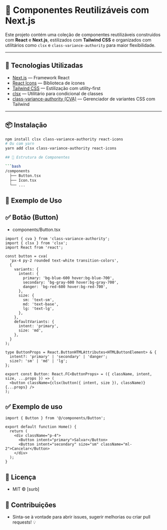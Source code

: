 # 🧩 Componentes Reutilizáveis com Next.js

Este projeto contém uma coleção de componentes reutilizáveis construídos com **React** e **Next.js**, estilizados com **Tailwind CSS** e organizados com utilitários como `clsx` e `class-variance-authority` para maior flexibilidade.

---

## 🚀 Tecnologias Utilizadas

- [Next.js](https://nextjs.org/) — Framework React
- [React Icons](https://react-icons.github.io/react-icons/) — Biblioteca de ícones
- [Tailwind CSS](https://tailwindcss.com/) — Estilização com utility-first
- [clsx](https://github.com/lukeed/clsx) — Utilitário para condicional de classes
- [class-variance-authority (CVA)](https://cva.style/) — Gerenciador de variantes CSS com Tailwind

---

## 📦 Instalação

```bash
npm install clsx class-variance-authority react-icons
# Ou com yarn
yarn add clsx class-variance-authority react-icons

## 📁 Estrutura de Componentes

```bash
/components
  ├── Button.tsx
  ├── Icon.tsx
  └── ...

```

## 🧪 Exemplo de Uso

## ✅ Botão (Button)
- components/Button.tsx
```
import { cva } from 'class-variance-authority';
import { clsx } from 'clsx';
import React from 'react';

const button = cva(
  'px-4 py-2 rounded text-white transition-colors',
  {
    variants: {
      intent: {
        primary: 'bg-blue-600 hover:bg-blue-700',
        secondary: 'bg-gray-600 hover:bg-gray-700',
        danger: 'bg-red-600 hover:bg-red-700',
      },
      size: {
        sm: 'text-sm',
        md: 'text-base',
        lg: 'text-lg',
      },
    },
    defaultVariants: {
      intent: 'primary',
      size: 'md',
    },
  }
);

type ButtonProps = React.ButtonHTMLAttributes<HTMLButtonElement> & {
  intent?: 'primary' | 'secondary' | 'danger';
  size?: 'sm' | 'md' | 'lg';
};

export const Button: React.FC<ButtonProps> = ({ className, intent, size, ...props }) => (
  <button className={clsx(button({ intent, size }), className)} {...props} />
);

```

## ✅ Exemplo de uso

```
import { Button } from '@/components/Button';

export default function Home() {
  return (
    <div className="p-4">
      <Button intent="primary">Salvar</Button>
      <Button intent="secondary" size="sm" className="ml-2">Cancelar</Button>
    </div>
  );
}

```

## 📝 Licença
- MIT © [surb]

## 🤝 Contribuições
- Sinta-se à vontade para abrir issues, sugerir melhorias ou criar pull requests! 💡